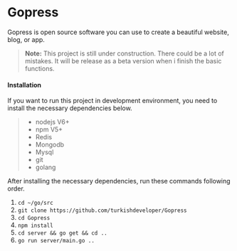 Gopress
=========

Gopress is open source software you can use to create a beautiful website, blog, or app.

> **Note:** This project is still under construction. There could be a lot of mistakes. It will be release as a beta version when i finish the basic functions.

#### Installation

If you want to run this project in development environment, you need to install the necessary dependencies below.

> - nodejs V6+
> - npm V5+
> - Redis
> - Mongodb
> - Mysql
> - git
> - golang

After installing the necessary dependencies, run these commands following order.

1. ```cd ~/go/src```
2. ```git clone https://github.com/turkishdeveloper/Gopress```
3. ```cd Gopress```
4. ```npm install```
5. ```cd server && go get && cd ..```
6. ```go run server/main.go ..```
